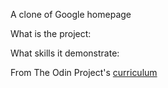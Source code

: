 A clone of Google homepage

What is the project:

What skills it demonstrate:


From The Odin Project's [curriculum](http://www.theodinproject.com/courses/web-development-101/lessons/html-css)
